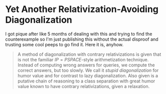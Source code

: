 Yet Another Relativization-Avoiding Diagonalization
====

I got pique after like 5 months of dealing with this and trying to find the counterexample so I'm just publishing this without the actual disproof and trusting some cool peeps to go find it. Here it is, anyhow.

> A method of diagonalization with contrary relativizations is given that is not the familiar $IP=PSPACE$-style arithmetization technique. Instead of computing wrong answers for queries, we compute the correct answers, but too slowly. We call it _stupid diagonalization_ for humor value and for contrast to lazy diagonalization. Also given is a putative chain of reasoning to a class separation with great humor value known to have contrary relativizations, given a relaxation.
